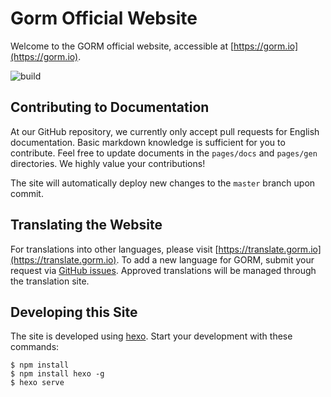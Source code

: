 # Gorm Official Website

Welcome to the GORM official website, accessible at [https://gorm.io](https://gorm.io).

![build](https://github.com/go-gorm/gorm.io/workflows/build/badge.svg)

## Contributing to Documentation

At our GitHub repository, we currently only accept pull requests for English documentation. Basic markdown knowledge is sufficient for you to contribute. Feel free to update documents in the `pages/docs` and `pages/gen` directories. We highly value your contributions!

The site will automatically deploy new changes to the `master` branch upon commit.

## Translating the Website

For translations into other languages, please visit [https://translate.gorm.io](https://translate.gorm.io). To add a new language for GORM, submit your request via [GitHub issues](https://github.com/go-gorm/gorm.io/issues). Approved translations will be managed through the translation site.

## Developing this Site

The site is developed using [hexo](https://hexo.io). Start your development with these commands:
```
$ npm install
$ npm install hexo -g
$ hexo serve
```
